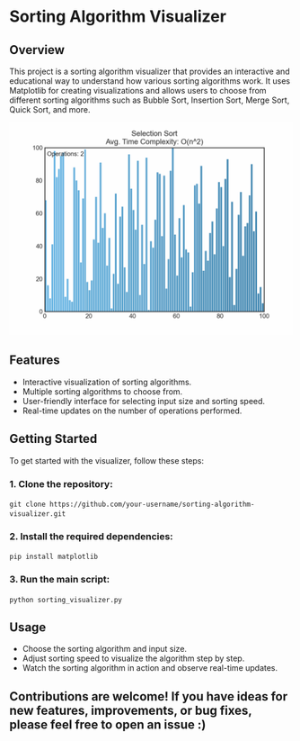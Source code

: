 # Sorting Algorithm Visualizer

## Overview
This project is a sorting algorithm visualizer that provides an interactive and educational way to understand how various sorting algorithms work. It uses Matplotlib for creating visualizations and allows users to choose from different sorting algorithms such as Bubble Sort, Insertion Sort, Merge Sort, Quick Sort, and more. 

![Sorting Algorithm Visualizer](selection_sort.gif)
## Features
- Interactive visualization of sorting algorithms.
- Multiple sorting algorithms to choose from.
- User-friendly interface for selecting input size and sorting speed.
- Real-time updates on the number of operations performed.

## Getting Started
To get started with the visualizer, follow these steps:

### 1. Clone the repository:


`git clone https://github.com/your-username/sorting-algorithm-visualizer.git`

### 2. Install the required dependencies:
`pip install matplotlib`
### 3. Run the main script:
`python sorting_visualizer.py`
## Usage
- Choose the sorting algorithm and input size.
- Adjust sorting speed to visualize the algorithm step by step.
- Watch the sorting algorithm in action and observe real-time updates.


## Contributions are welcome! If you have ideas for new features, improvements, or bug fixes, please feel free to open an issue :)
